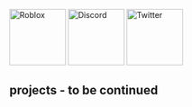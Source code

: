 <a href="https://www.roblox.com/users/1929053738/profile" title="Roblox"><img src="https://3select.ml/rblx.svg" width="100px"
height="100px" alt="Roblox"></a>
<a href="https://discord.com/users/594623277054558242" title="Discord"><img src="https://simpleicons.org/icons/discord.svg" width="100px"
height="100px" alt="Discord"></a>
<a href="https://twitter.com/troIIar" title="Twitter"><img src="https://simpleicons.org/icons/twitter.svg" width="100px"
height="100px" alt="Twitter"></a>



## projects - to be continued

